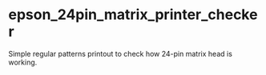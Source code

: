 # epson_24pin_matrix_printer_checker
Simple regular patterns printout to check how 24-pin matrix head is working.
